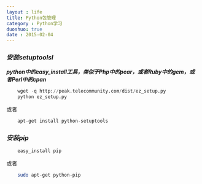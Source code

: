 ```yaml
---
layout : life
title: Python包管理
category : Python学习
duoshuo: true
date : 2015-02-04
---
```


<!-- more -->

### ***安装setuptoolsl***

***python中的easy_install工具，类似于Php中的pear，或者Ruby中的gem，或者Perl中的cpan***

```python
	wget -q http://peak.telecommunity.com/dist/ez_setup.py
	python ez_setup.py
```

或者

```sh
	apt-get install python-setuptools
```

### ***安装pip***

```sh
	easy_install pip
```

或者

```sh
	sudo apt-get python-pip
```